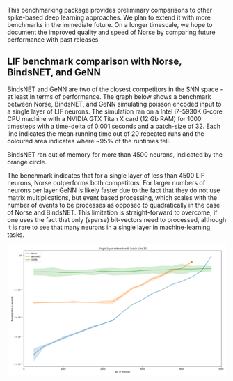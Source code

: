 This benchmarking package provides preliminary comparisons to 
other spike-based deep learning approaches.
We plan to extend it with more benchmarks in the immediate future.
On a longer timescale, we hope to document the improved quality and speed
of Norse by comparing future performance with past releases.

## LIF benchmark comparison with Norse, BindsNET, and GeNN
BindsNET and GeNN are two of the closest competitors in the SNN space - at
least in terms of performance.
The graph below shows a benchmark between Norse, BindsNET, and GeNN simulating
poisson encoded input to a single layer of LIF neurons. The simulation ran on a
Intel i7-5930K 6-core CPU machine with a NVIDIA GTX Titan X card (12 Gb RAM) for 1000 
timesteps with a time-delta of 0.001 seconds and a batch-size of 32.
Each line indicates the mean running time out of 20 repeated runs and the coloured
area indicates where ~95% of the runtimes fell.

BindsNET ran out of memory for more than 4500 neurons, indicated by the orange circle.

The benchmark indicates that for a single layer of less than 4500 LIF neurons, Norse outperforms both competitors.
For larger numbers of neurons per layer GeNN is likely faster due to the fact that they do not use matrix multiplications, but event based processing, which scales with the number of events to be processes as opposed to quadratically in the case of Norse and BindsNET.
This limitation is straight-forward to overcome, if one uses the fact that only (sparse) bit-vectors need to processed, 
although it is rare to see that many neurons in a single layer in machine-learning tasks.

![](lif_benchmark.png)
